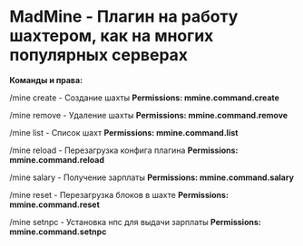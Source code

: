 # MadMine - Плагин на работу шахтером, как на многих популярных серверах

<b>Команды и права:</b>

/mine create <b><name></b> - Cоздание шахты
  <b>Permissions: mmine.command.create</b><br>


/mine remove <b><name></b> - Удаление шахты
  <b>Permissions: mmine.command.remove</b><br>


/mine list - Список шахт
  <b>Permissions: mmine.command.list</b><br>

  
/mine reload - Перезагрузка конфига плагина
  <b>Permissions: mmine.command.reload</b><br>

  
/mine salary - Получение зарплаты
  <b>Permissions: mmine.command.salary</b>

  
/mine reset - Перезагрузка блоков в шахте
  <b>Permissions: mmine.command.reset</b><br>

  
/mine setnpc - Установка нпс для выдачи зарплаты
  <b>Permissions: mmine.command.setnpc</b><br>

